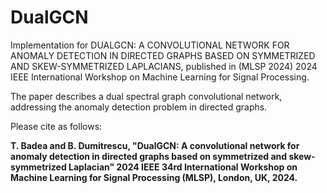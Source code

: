 # DualGCN
Implementation for DUALGCN: A CONVOLUTIONAL NETWORK FOR ANOMALY DETECTION IN DIRECTED GRAPHS BASED ON SYMMETRIZED AND SKEW-SYMMETRIZED LAPLACIANS, published in (MLSP 2024) 2024 IEEE International Workshop on Machine Learning for Signal Processing.

The paper describes a dual spectral graph convolutional network, addressing the anomaly detection problem in directed graphs.

Please cite as follows:

**T. Badea and B. Dumitrescu, "DualGCN: A convolutional network for anomaly detection in directed graphs based on symmetrized and skew-symmetrized Laplacian" 2024 IEEE 34rd International Workshop on Machine Learning for Signal Processing (MLSP), London, UK, 2024.**
